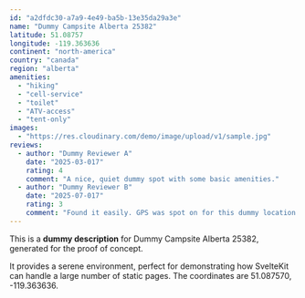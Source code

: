 ```yaml
---
id: "a2dfdc30-a7a9-4e49-ba5b-13e35da29a3e"
name: "Dummy Campsite Alberta 25382"
latitude: 51.08757
longitude: -119.363636
continent: "north-america"
country: "canada"
region: "alberta"
amenities:
  - "hiking"
  - "cell-service"
  - "toilet"
  - "ATV-access"
  - "tent-only"
images:
  - "https://res.cloudinary.com/demo/image/upload/v1/sample.jpg"
reviews:
  - author: "Dummy Reviewer A"
    date: "2025-03-017"
    rating: 4
    comment: "A nice, quiet dummy spot with some basic amenities."
  - author: "Dummy Reviewer B"
    date: "2025-07-017"
    rating: 3
    comment: "Found it easily. GPS was spot on for this dummy location."
---
```


This is a **dummy description** for Dummy Campsite Alberta 25382, generated for the proof of concept.

It provides a serene environment, perfect for demonstrating how SvelteKit can handle a large number of static pages. The coordinates are 51.087570, -119.363636.

